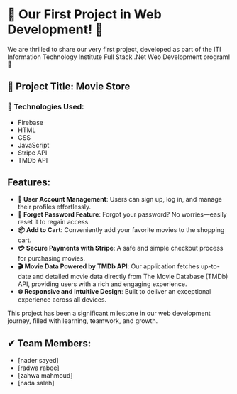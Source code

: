 # 🌟 Our First Project in Web Development! 🌟

We are thrilled to share our very first project, developed as part of the ITI Information Technology Institute Full Stack .Net Web Development program! 🎉

## 🎥 Project Title: Movie Store

### 🔧 Technologies Used:
- Firebase
- HTML
- CSS
- JavaScript
- Stripe API
- TMDb API

## Features:
- **🛒 User Account Management**: Users can sign up, log in, and manage their profiles effortlessly.
- **🔐 Forget Password Feature**: Forgot your password? No worries—easily reset it to regain access.
- **📦 Add to Cart**: Conveniently add your favorite movies to the shopping cart.
- **💳 Secure Payments with Stripe**: A safe and simple checkout process for purchasing movies.
- **🎬 Movie Data Powered by TMDb API**: Our application fetches up-to-date and detailed movie data directly from The Movie Database (TMDb) API, providing users with a rich and engaging experience.
- **🌐 Responsive and Intuitive Design**: Built to deliver an exceptional experience across all devices.

This project has been a significant milestone in our web development journey, filled with learning, teamwork, and growth.

## ✔ Team Members:
- [nader sayed]
- [radwa rabee]
- [zahwa mahmoud]
- [nada saleh]
